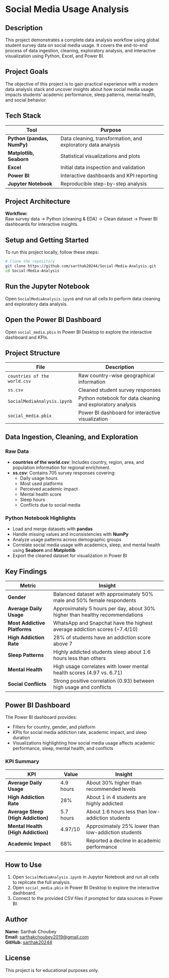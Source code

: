 # Social Media Usage Analysis

## Description

This project demonstrates a complete data analysis workflow using global student survey data on social media usage. It covers the end-to-end process of data ingestion, cleaning, exploratory analysis, and interactive visualization using Python, Excel, and Power BI.

## Project Goals

The objective of this project is to gain practical experience with a modern data analysis stack and uncover insights about how social media usage impacts students' academic performance, sleep patterns, mental health, and social behavior.

## Tech Stack

| Tool | Purpose |
|------|---------|
| **Python (pandas, NumPy)** | Data cleaning, transformation, and exploratory data analysis |
| **Matplotlib, Seaborn** | Statistical visualizations and plots |
| **Excel** | Initial data inspection and validation |
| **Power BI** | Interactive dashboards and KPI reporting |
| **Jupyter Notebook** | Reproducible step-by-step analysis |

## Project Architecture

**Workflow:**  
Raw survey data → Python (cleaning & EDA) → Clean dataset → Power BI dashboards for interactive insights.

## Setup and Getting Started

To run this project locally, follow these steps:

```bash
# Clone the repository
git clone https://github.com/sarthak20244/Social-Media-Analysis.git
cd Social-Media-Analysis
```
## Run the Jupyter Notebook

Open `SocialMediaAnalysis.ipynb` and run all cells to perform data cleaning and exploratory data analysis.

## Open the Power BI Dashboard

Open `social_media.pbix` in Power BI Desktop to explore the interactive dashboard and KPIs.

## Project Structure

| File | Description |
|------|--------------|
| `countries of the world.csv` | Raw country-wise geographical information |
| `ss.csv` | Cleaned student survey responses |
| `SocialMediaAnalysis.ipynb` | Python notebook for data cleaning and exploratory analysis |
| `social_media.pbix` | Power BI dashboard for interactive visualization |

## Data Ingestion, Cleaning, and Exploration

### Raw Data

- **countries of the world.csv**: Includes country, region, area, and population information for regional enrichment.
- **ss.csv**: Contains 705 survey responses covering:
  - Daily usage hours
  - Most used platforms
  - Perceived academic impact
  - Mental health score
  - Sleep hours
  - Conflicts due to social media

### Python Notebook Highlights

- Load and merge datasets with **pandas**
- Handle missing values and inconsistencies with **NumPy**
- Analyze usage patterns across demographic groups
- Correlate social media usage with academics, sleep, and mental health using **Seaborn** and **Matplotlib**
- Export the cleaned dataset for visualization in Power BI

## Key Findings

| Metric | Insight |
|--------|---------|
| **Gender** | Balanced dataset with approximately 50% male and 50% female respondents |
| **Average Daily Usage** | Approximately 5 hours per day, about 30% higher than healthy recommendations |
| **Most Addictive Platforms** | WhatsApp and Snapchat have the highest average addiction scores (~7.4/10) |
| **High Addiction Rate** | 28% of students have an addiction score above 7 |
| **Sleep Patterns** | Highly addicted students sleep about 1.6 hours less than others |
| **Mental Health** | High usage correlates with lower mental health scores (4.97 vs. 6.71) |
| **Social Conflicts** | Strong positive correlation (0.93) between high usage and conflicts |

## Power BI Dashboard

The Power BI dashboard provides:

- Filters for country, gender, and platform
- KPIs for social media addiction rate, academic impact, and sleep duration
- Visualizations highlighting how social media usage affects academic performance, sleep, mental health, and conflicts

### KPI Summary

| KPI | Value | Insight |
|-----|-------|---------|
| **Average Daily Usage** | 4.9 hours | About 30% higher than recommended levels |
| **High Addiction Rate** | 28% | About 1 in 4 students are highly addicted |
| **Average Sleep (High Addiction)** | 5.7 hours | About 1.6 hours less than low-addiction students |
| **Mental Health (High Addiction)** | 4.97/10 | Approximately 25% lower than low-addiction students |
| **Academic Impact** | 68% | Reported a decline in academic performance |

## How to Use

1. Open `SocialMediaAnalysis.ipynb` in Jupyter Notebook and run all cells to replicate the full analysis.
2. Open `social_media.pbix` in Power BI Desktop to explore the interactive dashboard.
3. Connect to the provided CSV files if prompted for data sources in Power BI.

## Author

**Name:** Sarthak Choubey  
**Email:** sarthakchoubey2019@gmail.com  
**GitHub:** [sarthak20244](https://github.com/sarthak20244)

## License

This project is for educational purposes only.
